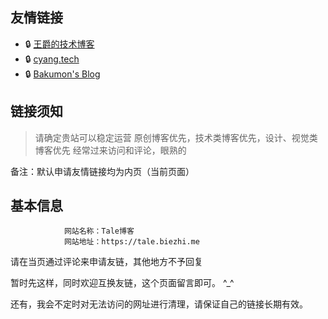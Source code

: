 ## 友情链接

- :lock: [王爵的技术博客]()
- :lock: [cyang.tech]()
- :lock: [Bakumon's Blog]()

## 链接须知

> 请确定贵站可以稳定运营
> 原创博客优先，技术类博客优先，设计、视觉类博客优先
> 经常过来访问和评论，眼熟的

备注：默认申请友情链接均为内页（当前页面）

## 基本信息

                网站名称：Tale博客
                网站地址：https://tale.biezhi.me

请在当页通过评论来申请友链，其他地方不予回复

暂时先这样，同时欢迎互换友链，这个页面留言即可。 ^_^

还有，我会不定时对无法访问的网址进行清理，请保证自己的链接长期有效。